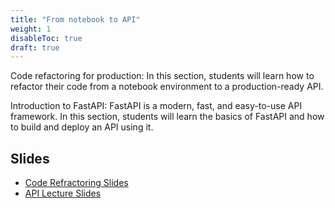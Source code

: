 ```yaml
---
title: "From notebook to API"
weight: 1
disableToc: true
draft: true
---
```



Code refactoring for production: In this section, students will learn how to refactor their code from a notebook environment to a production-ready API.

Introduction to FastAPI: FastAPI is a modern, fast, and easy-to-use API framework. In this section, students will learn the basics of FastAPI and how to build and deploy an API using it.

## Slides
* [Code Refractoring Slides](https://github.com/aaubs/ds-master/blob/main/slides/Code_Refractoring.pdf)
* [API Lecture Slides](https://github.com/aaubs/ds-master/raw/main/slides/API_Lecture.pdf)
